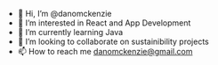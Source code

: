- 👋 Hi, I’m @danomckenzie
- 👀 I’m interested in React and App Development
- 🌱 I’m currently learning Java
- 💞️ I’m looking to collaborate on sustainibility projects
- 📫 How to reach me danomckenzie@gmail.com

<!---
danomckenzie/danomckenzie is a ✨ special ✨ repository because its `README.md` (this file) appears on your GitHub profile.
You can click the Preview link to take a look at your changes.
--->
